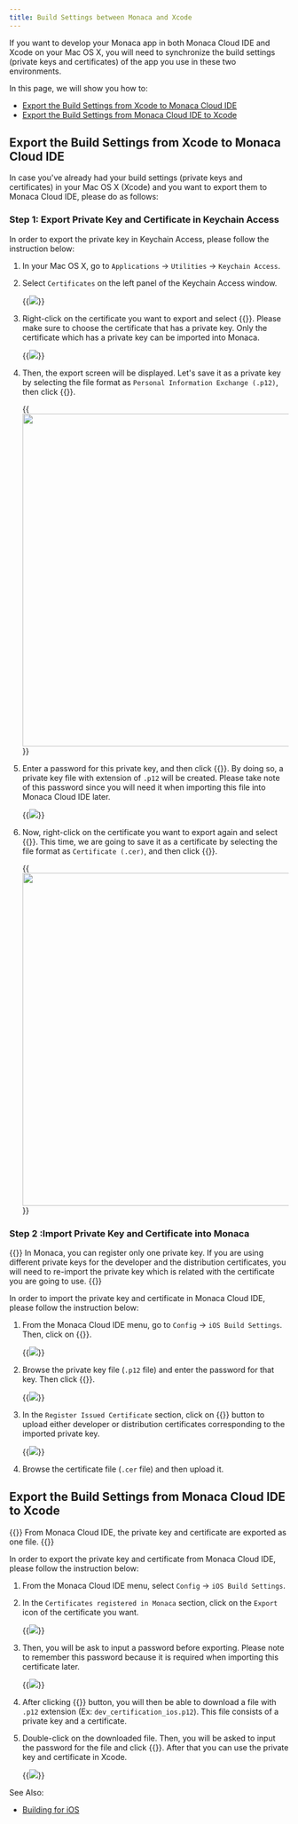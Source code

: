 ```yaml
---
title: Build Settings between Monaca and Xcode
---
```


If you want to develop your Monaca app in both Monaca Cloud IDE and
Xcode on your Mac OS X, you will need to synchronize the build settings
(private keys and certificates) of the app you use in these two
environments.

In this page, we will show you how to:

-   [Export the Build Settings from Xcode to Monaca Cloud IDE](#from-mac-to-monaca)
-   [Export the Build Settings from Monaca Cloud IDE to Xcode](#from-monaca-to-mac)

##  Export the Build Settings from Xcode to Monaca Cloud IDE

In case you've already had your build settings (private keys and
certificates) in your Mac OS X (Xcode) and you want to export them to
Monaca Cloud IDE, please do as follows:

### Step 1: Export Private Key and Certificate in Keychain Access

In order to export the private key in Keychain Access, please follow the
instruction below:

1.  In your Mac OS X, go to `Applications` &rarr; `Utilities` &rarr; `Keychain Access`.
2.  Select `Certificates` on the left panel of the Keychain Access window.

    {{<img src="/images/monaca_ide/manual/build/import_export/1.png">}}

3.  Right-click on the certificate you want to export and select {{<guilabel name="Export “CERTIFICATE NAME”">}}. Please make sure to choose the certificate that has a private key. Only the certificate which has a private key can be imported into Monaca.

    {{<img src="/images/monaca_ide/manual/build/import_export/2.png">}}

4.  Then, the export screen will be displayed. Let's save it as a
    private key by selecting the file format as
    `Personal Information Exchange (.p12)`, then click {{<guilabel name="Save">}}.

    {{<img src="/images/monaca_ide/manual/build/import_export/3.png" width="600">}}

5.  Enter a password for this private key, and then click {{<guilabel name="OK">}}. By doing
    so, a private key file with extension of `.p12` will be created.
    Please take note of this password since you will need it when
    importing this file into Monaca Cloud IDE later.

    {{<img src="/images/monaca_ide/manual/build/import_export/4.png">}}

6.  Now, right-click on the certificate you want to export again and
    select {{<guilabel name="Export “CERTIFICATE NAME”">}}. This time, we are going to save it
    as a certificate by selecting the file format as
    `Certificate (.cer)`, and then click {{<guilabel name="Save">}}.

    {{<img src="/images/monaca_ide/manual/build/import_export/5.png" width="600">}}

###  Step 2 :Import Private Key and Certificate into Monaca

{{<note>}}
    In Monaca, you can register only one private key. If you are using different private keys for the developer and the distribution certificates, you will need to re-import the private key which is related with the certificate you are going to use.
{{</note>}}

In order to import the private key and certificate in Monaca Cloud IDE,
please follow the instruction below:

1.  From the Monaca Cloud IDE menu, go to `Config` &rarr; `iOS Build Settings`. Then, click on {{<guilabel name="Import">}}.

    {{<img src="/images/monaca_ide/manual/build/import_export/6.png">}}

2.  Browse the private key file (`.p12` file) and enter the password for
    that key. Then click {{<guilabel name="Import">}}.

    {{<img src="/images/monaca_ide/manual/build/import_export/7.png">}}

3.  In the `Register Issued Certificate` section, click on {{<guilabel name="Upload Certificate">}}
    button to upload either developer or distribution
    certificates corresponding to the imported private key.

    {{<img src="/images/monaca_ide/manual/build/import_export/8.png">}}

4.  Browse the certificate file (`.cer` file) and then upload it.

##  Export the Build Settings from Monaca Cloud IDE to Xcode

{{<note>}}
    From Monaca Cloud IDE, the private key and certificate are exported as one file.
{{</note>}}

In order to export the private key and certificate from Monaca Cloud
IDE, please follow the instruction below:

1.  From the Monaca Cloud IDE menu, select `Config` &rarr; `iOS Build Settings`.
2.  In the `Certificates registered in Monaca` section, click on the `Export` icon of the certificate you want.

    {{<img src="/images/monaca_ide/manual/build/import_export/9.png">}}

3.  Then, you will be ask to input a password before exporting. Please
    note to remember this password because it is required when importing
    this certificate later.

    {{<img src="/images/monaca_ide/manual/build/import_export/10.png">}}

4.  After clicking {{<guilabel name="Export">}} button, you will then be able to download a
    file with `.p12` extension (Ex: `dev_certification_ios.p12`). This
    file consists of a private key and a certificate.
5.  Double-click on the downloaded file. Then, you will be asked to
    input the password for the file and click {{<guilabel name="OK">}}. After that you can use
    the private key and certificate in Xcode.

    {{<img src="/images/monaca_ide/manual/build/import_export/11.png">}}


See Also: 

- [Building for iOS](../build_ios)

